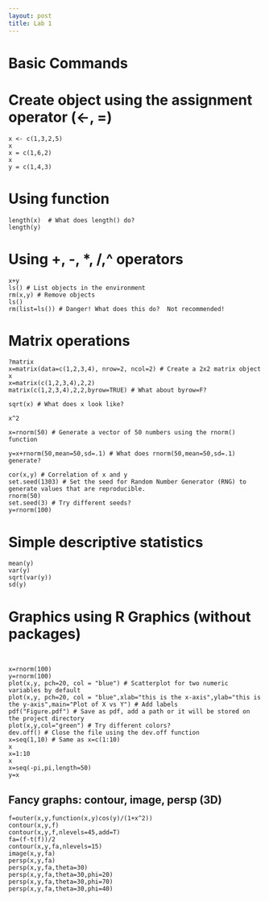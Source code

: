 ```yaml
---
layout: post
title: Lab 1
---
```


# Basic Commands

# Create object using the assignment operator (\<-, =)

```{r}
x <- c(1,3,2,5)
x
x = c(1,6,2)
x
y = c(1,4,3)
```

# Using function

```{r}
length(x)  # What does length() do?
length(y)
```

# Using +, -, \*, /,\^ operators

```{r}
x+y
ls() # List objects in the environment
rm(x,y) # Remove objects
ls()
rm(list=ls()) # Danger! What does this do?  Not recommended!

```

# Matrix operations

```{r}
?matrix
x=matrix(data=c(1,2,3,4), nrow=2, ncol=2) # Create a 2x2 matrix object
x
x=matrix(c(1,2,3,4),2,2)
matrix(c(1,2,3,4),2,2,byrow=TRUE) # What about byrow=F?

sqrt(x) # What does x look like?

x^2

x=rnorm(50) # Generate a vector of 50 numbers using the rnorm() function

y=x+rnorm(50,mean=50,sd=.1) # What does rnorm(50,mean=50,sd=.1) generate?

cor(x,y) # Correlation of x and y
set.seed(1303) # Set the seed for Random Number Generator (RNG) to generate values that are reproducible.
rnorm(50)
set.seed(3) # Try different seeds?
y=rnorm(100)
```

# Simple descriptive statistics

```{r}
mean(y)
var(y)
sqrt(var(y))
sd(y)
```

# Graphics using R Graphics (without packages)

```{r}


x=rnorm(100)
y=rnorm(100)
plot(x,y, pch=20, col = "blue") # Scatterplot for two numeric variables by default
plot(x,y, pch=20, col = "blue",xlab="this is the x-axis",ylab="this is the y-axis",main="Plot of X vs Y") # Add labels
pdf("Figure.pdf") # Save as pdf, add a path or it will be stored on the project directory
plot(x,y,col="green") # Try different colors?
dev.off() # Close the file using the dev.off function
x=seq(1,10) # Same as x=c(1:10)
x
x=1:10
x
x=seq(-pi,pi,length=50)
y=x

```

## Fancy graphs: contour, image, persp (3D)

```{r}
f=outer(x,y,function(x,y)cos(y)/(1+x^2))
contour(x,y,f)
contour(x,y,f,nlevels=45,add=T)
fa=(f-t(f))/2
contour(x,y,fa,nlevels=15)
image(x,y,fa)
persp(x,y,fa)
persp(x,y,fa,theta=30)
persp(x,y,fa,theta=30,phi=20)
persp(x,y,fa,theta=30,phi=70)
persp(x,y,fa,theta=30,phi=40)

```
